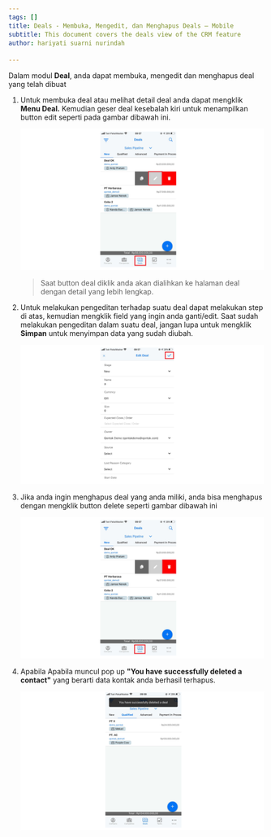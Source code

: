 ```yaml
---
tags: []
title: Deals - Membuka, Mengedit, dan Menghapus Deals – Mobile
subtitle: This document covers the deals view of the CRM feature
author: hariyati suarni nurindah

---
```

Dalam modul **Deal**, anda dapat membuka, mengedit dan menghapus deal yang telah dibuat

1. Untuk membuka deal atau melihat detail deal anda dapat mengklik **Menu Deal.** Kemudian geser deal kesebalah kiri untuk menampilkan button edit seperti pada gambar dibawah ini.

   ![](/uploads/mengeditdealmobile1.PNG)

   > Saat button deal diklik anda akan dialihkan ke halaman deal  dengan detail yang lebih lengkap.
2. Untuk melakukan pengeditan terhadap suatu deal dapat melakukan step di atas, kemudian mengklik field yang ingin anda ganti/edit. Saat sudah melakukan pengeditan dalam suatu deal, jangan lupa untuk mengklik **Simpan** untuk menyimpan data yang sudah diubah.

   ![](/uploads/mengeditdealmobile3.PNG)
3. Jika anda ingin menghapus deal yang anda miliki, anda bisa menghapus dengan mengklik button delete seperti gambar dibawah ini

   ![](/uploads/mengeditdealmobile2.PNG)
4. Apabila Apabila muncul pop up **"You have successfully deleted a contact"** yang berarti data kontak anda berhasil terhapus.

   ![](/uploads/mengeditdealmobile4.PNG)